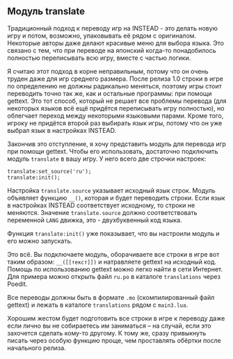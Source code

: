 ## Модуль translate

Традиционный подход к переводу игр на INSTEAD - это делать новую игру и потом, возможно, упаковывать её рядом с оригиналом. Некоторые авторы даже делают красивые меню для выбора языка. Это связано с тем, что при переводе на японский когда-то понадобилось полностью переписывать всю игру, вместе с частью логики.

Я считаю этот подход в корне неправильным, потому что он очень труден даже для игр среднего размера. После
релиза 1.0 строки в игре по определению не должны радикально меняться, поэтому игры стоит переводить точно так же, как и остальные программы: при помощи gettext. Это тот способ, который не решает все проблемы перевода (для некоторых языков всё ещё придётся переписывать игру полностью), но облегчает переход между некоторыми языковыми парами. Кроме того, игроку не придётся второй раз выбирать язык игры, потому что он уже выбрал язык в настройках INSTEAD.

Закончив это отступление, я хочу представить модуль для перевода игр при помощи gettext. Чтобы его использовать, достаточно подключить модуль `translate` в вашу игру. У него всего две строчки настроек:

    translate:set_source('ru');
    translate:init();

Настройка `translate.source` указывает исходный язык строк. Модуль объявляет функцию `__()`, которая и будет переводить строки. Если язык в настройках INSTEAD соответствует исходному, то строки не меняются. Значение `translate.source` должно соответствовать переменной `LANG` движка, это - двухбуквенный код языка.

Функция `translate:init()` уже показывает, что вы настроили модуль и его можно запускать.

Это всё. Вы подключаете модуль, оборачиваете все строки в игре вот таким образом: `__([[текст]])` и натравляете gettext на исходный код. Помощь по использованию gettext можно легко найти в сети Интернет.
Для примера можно открыть файл `ru.po` в каталоге `translations` через Poedit.

Все переводы должны быть в формате `.mo` (скомпилированный файл gettext) и лежать в каталоге `translations` рядом с `main3.lua`.

Хорошим жестом будет подготовить все строки в игре к переводу даже если лично вы не собираетесь им заниматься – на случай, если это захочется сделать кому-то другому. К тому же, сразу привыкнуть писать через особую функцию проще, чем проставлять обёртки после начального релиза.
